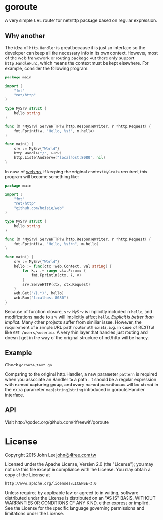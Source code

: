 # goroute

A very simple URL router for net/http package based on regular
expression.

## Why another

The idea of `http.Handler` is great because it is just an interface so
the developer can keep all the necessary info in its own
context. However, most of the web framework or routing package out
there only support `http.HandleFunc`, which means the context must be
kept elsewhere. For example, consider the following program:

```go
package main

import (
	"fmt"
	"net/http"
)

type MySrv struct {
	hello string
}

func (m *MySrv) ServeHTTP(w http.ResponseWriter, r *http.Request) {
	fmt.Fprintf(w, "Hello, %s!", m.hello)
}

func main() {
	srv := MySrv{"World"}
	http.Handle("/", &srv)
	http.ListenAndServe("localhost:8080", nil)
}
```

In case of [web.go](https://github.com/hoisie/web), if keeping the
original context `MySrv` is required, this program will become
something like:

```go
package main

import (
	"fmt"
	"net/http"
	"github.com/hoisie/web"
)

type MySrv struct {
	hello string
}

func (m *MySrv) ServeHTTP(w http.ResponseWriter, r *http.Request) {
	fmt.Fprintf(w, "Hello, %s!\n", m.hello)
}

func main() {
	srv := MySrv{"World"}
	hello := func(ctx *web.Context, val string) {
		for k,v := range ctx.Params {
			fmt.Fprintln(ctx, k, v)
		}
		srv.ServeHTTP(ctx, ctx.Request)
	}
	web.Get("/(.*)", hello)
	web.Run("localhost:8080")
}
```

Because of function closure, `srv MySrv` is implicitly included in
`hello`, and modifications made to `srv` will implicitly affect
`hello`. *Explicit is better than implicit*. Many other projects
suffer from similiar issue. However, the requirement of a simple URL
path router still exists, e.g. in case of RESTful like `GET
/users/<userid>`. A very thin layer that handles just routing and
doesn't get in the way of the original structure of net/http will be
handy.

## Example

Check `goroute_test.go`.

Comparing to the original http.Handler, a new parameter `pattern` is
required when you associate an Handler to a path . It should be a
regular expression with named capturing group, and every named
parentheses will be stored in the extra parameter `map[string]string`
introduced in goroute.Handler interface.

## API

Visit <http://godoc.org/github.com/4freewifi/goroute>

# License

Copyright 2015 John Lee <john@4free.com.tw>

Licensed under the Apache License, Version 2.0 (the "License");
you may not use this file except in compliance with the License.
You may obtain a copy of the License at

    http://www.apache.org/licenses/LICENSE-2.0

Unless required by applicable law or agreed to in writing, software
distributed under the License is distributed on an "AS IS" BASIS,
WITHOUT WARRANTIES OR CONDITIONS OF ANY KIND, either express or implied.
See the License for the specific language governing permissions and
limitations under the License.
